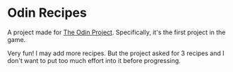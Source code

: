 # Odin Recipes
A project made for [The Odin Project](https://www.theodinproject.com/). Specifically, it's the first project in the game.

Very fun! I may add more recipes. But the project asked for 3 recipes and I don't want to put too much effort into it before progressing.